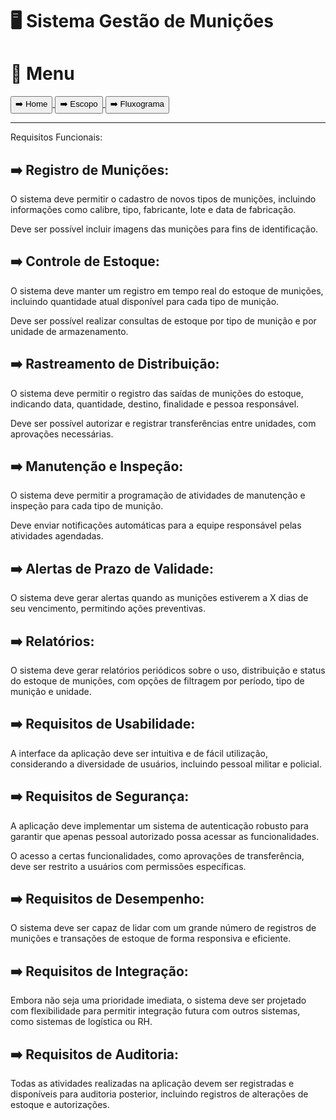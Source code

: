 # 🖥️ Sistema Gestão de Munições

# 📕 Menu
<a href="../../Readme.md">
    <button>➡️ Home</button>
</a>
<a href="./escopo.md">
    <button>➡️ Escopo</button>
</a>
<a href="./fluxograma.md">
    <button>➡️ Fluxograma</button>
</a>
<hr

# Requisitos Funcionais:

## ➡️ Registro de Munições:

O sistema deve permitir o cadastro de novos tipos de munições, incluindo informações como calibre, tipo, fabricante, lote e data de fabricação.

Deve ser possível incluir imagens das munições para fins de identificação.

## ➡️ Controle de Estoque:

O sistema deve manter um registro em tempo real do estoque de munições, incluindo quantidade atual disponível para cada tipo de munição.

Deve ser possível realizar consultas de estoque por tipo de munição e por unidade de armazenamento.

## ➡️ Rastreamento de Distribuição:

O sistema deve permitir o registro das saídas de munições do estoque, indicando data, quantidade, destino, finalidade e pessoa responsável.

Deve ser possível autorizar e registrar transferências entre unidades, com aprovações necessárias.

## ➡️ Manutenção e Inspeção:

O sistema deve permitir a programação de atividades de manutenção e inspeção para cada tipo de munição.

Deve enviar notificações automáticas para a equipe responsável pelas atividades agendadas.

## ➡️ Alertas de Prazo de Validade:

O sistema deve gerar alertas quando as munições estiverem a X dias de seu vencimento, permitindo ações preventivas.

## ➡️ Relatórios:

O sistema deve gerar relatórios periódicos sobre o uso, distribuição e status do estoque de munições, com opções de filtragem por período, tipo de munição e unidade.

## ➡️ Requisitos de Usabilidade:

A interface da aplicação deve ser intuitiva e de fácil utilização, considerando a diversidade de usuários, incluindo pessoal militar e policial.

## ➡️ Requisitos de Segurança:

A aplicação deve implementar um sistema de autenticação robusto para garantir que apenas pessoal autorizado possa acessar as funcionalidades.

O acesso a certas funcionalidades, como aprovações de transferência, deve ser restrito a usuários com permissões específicas.

## ➡️ Requisitos de Desempenho:

O sistema deve ser capaz de lidar com um grande número de registros de munições e transações de estoque de forma responsiva e eficiente.

## ➡️ Requisitos de Integração:

Embora não seja uma prioridade imediata, o sistema deve ser projetado com flexibilidade para permitir integração futura com outros sistemas, como sistemas de logística ou RH.

## ➡️ Requisitos de Auditoria:

Todas as atividades realizadas na aplicação devem ser registradas e disponíveis para auditoria posterior, incluindo registros de alterações de estoque e autorizações.